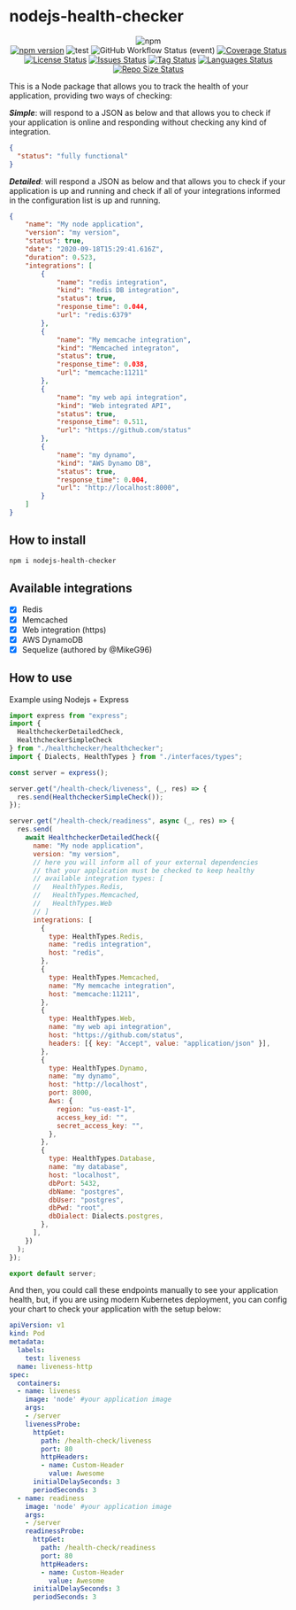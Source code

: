 # nodejs-health-checker

<div align="center">

![npm](https://img.shields.io/npm/dt/nodejs-health-checker?style=for-the-badge)<br>
[![npm version](https://badge.fury.io/js/nodejs-health-checker.svg)](https://badge.fury.io/js/nodejs-health-checker)
![test](https://github.com/gritzkoo/nodejs-health-checker/workflows/test/badge.svg?branch=master)
![GitHub Workflow Status (event)](https://img.shields.io/github/workflow/status/gritzkoo/nodejs-health-checker/test)
[![Coverage Status](https://coveralls.io/repos/github/gritzkoo/nodejs-health-checker/badge.svg?branch=master)](https://coveralls.io/github/gritzkoo/nodejs-health-checker?branch=master)
[![License Status](https://img.shields.io/github/license/gritzkoo/nodejs-health-checker)](https://img.shields.io/github/license/gritzkoo/nodejs-health-checker)
[![Issues Status](https://img.shields.io/github/issues/gritzkoo/nodejs-health-checker)](https://img.shields.io/github/issues/gritzkoo/nodejs-health-checker)
[![Tag Status](https://img.shields.io/github/v/tag/gritzkoo/nodejs-health-checker)](https://img.shields.io/github/v/tag/gritzkoo/nodejs-health-checker)
[![Languages Status](https://img.shields.io/github/languages/count/gritzkoo/nodejs-health-checker)](https://img.shields.io/github/languages/count/gritzkoo/nodejs-health-checker)
[![Repo Size Status](https://img.shields.io/github/repo-size/gritzkoo/nodejs-health-checker)](https://img.shields.io/github/repo-size/gritzkoo/nodejs-health-checker)
</div>

This is a Node package that allows you to track the health of your application, providing two ways of checking:

*__Simple__*: will respond to a JSON as below and that allows you to check if your application is online and responding without checking any kind of integration.

```json
{
  "status": "fully functional"
}
```

*__Detailed__*: will respond a JSON as below and that allows you to check if your application is up and running and check if all of your integrations informed in the configuration list is up and running.

```json
{
    "name": "My node application",
    "version": "my version",
    "status": true,
    "date": "2020-09-18T15:29:41.616Z",
    "duration": 0.523,
    "integrations": [
        {
            "name": "redis integration",
            "kind": "Redis DB integration",
            "status": true,
            "response_time": 0.044,
            "url": "redis:6379"
        },
        {
            "name": "My memcache integration",
            "kind": "Memcached integraton",
            "status": true,
            "response_time": 0.038,
            "url": "memcache:11211"
        },
        {
            "name": "my web api integration",
            "kind": "Web integrated API",
            "status": true,
            "response_time": 0.511,
            "url": "https://github.com/status"
        },
        {
            "name": "my dynamo",
            "kind": "AWS Dynamo DB",
            "status": true,
            "response_time": 0.004,
            "url": "http://localhost:8000",
        }
    ]
}
```

## How to install

```sh
npm i nodejs-health-checker
```

## Available integrations

- [x] Redis
- [x] Memcached
- [x] Web integration (https)
- [x] AWS DynamoDB
- [x] Sequelize (authored by @MikeG96)

## How to use

Example using Nodejs + Express

```javascript
import express from "express";
import {
  HealthcheckerDetailedCheck,
  HealthcheckerSimpleCheck
} from "./healthchecker/healthchecker";
import { Dialects, HealthTypes } from "./interfaces/types";

const server = express();

server.get("/health-check/liveness", (_, res) => {
  res.send(HealthcheckerSimpleCheck());
});

server.get("/health-check/readiness", async (_, res) => {
  res.send(
    await HealthcheckerDetailedCheck({
      name: "My node application",
      version: "my version",
      // here you will inform all of your external dependencies
      // that your application must be checked to keep healthy
      // available integration types: [
      //   HealthTypes.Redis,
      //   HealthTypes.Memcached,
      //   HealthTypes.Web
      // ]
      integrations: [
        {
          type: HealthTypes.Redis,
          name: "redis integration",
          host: "redis",
        },
        {
          type: HealthTypes.Memcached,
          name: "My memcache integration",
          host: "memcache:11211",
        },
        {
          type: HealthTypes.Web,
          name: "my web api integration",
          host: "https://github.com/status",
          headers: [{ key: "Accept", value: "application/json" }],
        },
        {
          type: HealthTypes.Dynamo,
          name: "my dynamo",
          host: "http://localhost",
          port: 8000,
          Aws: {
            region: "us-east-1",
            access_key_id: "",
            secret_access_key: "",
          },
        },
        {
          type: HealthTypes.Database,
          name: "my database",
          host: "localhost",
          dbPort: 5432,
          dbName: "postgres",
          dbUser: "postgres",
          dbPwd: "root",
          dbDialect: Dialects.postgres,
        },
      ],
    })
  );
});

export default server;
```

And then, you could call these endpoints manually to see your application health, but, if you are using modern Kubernetes deployment, you can config your chart to check your application with the setup below:

```yaml
apiVersion: v1
kind: Pod
metadata:
  labels:
    test: liveness
  name: liveness-http
spec:
  containers:
  - name: liveness
    image: 'node' #your application image
    args:
    - /server
    livenessProbe:
      httpGet:
        path: /health-check/liveness
        port: 80
        httpHeaders:
        - name: Custom-Header
          value: Awesome
      initialDelaySeconds: 3
      periodSeconds: 3
  - name: readiness
    image: 'node' #your application image
    args:
    - /server
    readinessProbe:
      httpGet:
        path: /health-check/readiness
        port: 80
        httpHeaders:
        - name: Custom-Header
          value: Awesome
      initialDelaySeconds: 3
      periodSeconds: 3
```
